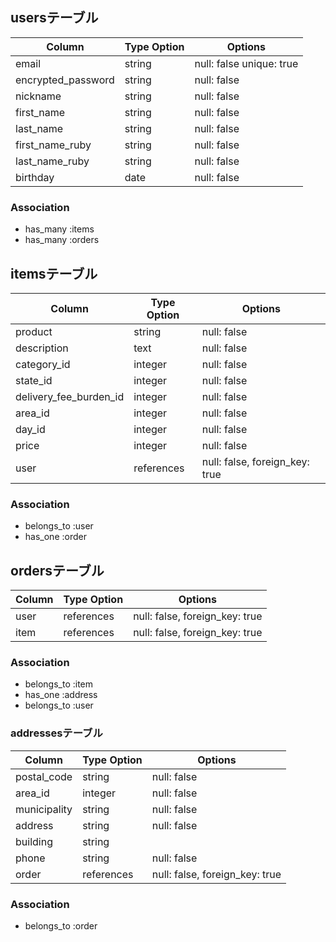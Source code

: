## usersテーブル

  |Column             |Type Option | Options                  |
  |------------------ |------------|------------------------- |
  |email              | string     | null: false unique: true |
  |encrypted_password | string     | null: false              |
  |nickname           | string     | null: false              |
  |first_name         | string     | null: false              |
  |last_name          | string     | null: false              |
  |first_name_ruby    | string     | null: false              |
  |last_name_ruby     | string     | null: false              |
  |birthday           | date       | null: false              |


### Association
 -  has_many :items
 -  has_many :orders



## itemsテーブル

  | Column                 | Type Option | Options                        |
  |----------------------- | ----------- | ------------------------------ |
  | product                | string      | null: false                    |
  | description            | text        | null: false                    |
  | category_id            | integer     | null: false                    |
  | state_id               | integer     | null: false                    |
  | delivery_fee_burden_id | integer     | null: false                    |
  | area_id                | integer     | null: false                    |
  | day_id                 | integer     | null: false                    |
  | price                  | integer     | null: false                    |
  | user                   | references  | null: false, foreign_key: true |
  

### Association 
 - belongs_to :user
 - has_one :order


## ordersテーブル

 | Column     | Type Option | Options                        |
 | ---------- | ----------- | ------------------------------ |
 | user       | references  | null: false, foreign_key: true |
 | item       | references  | null: false, foreign_key: true |

### Association
 - belongs_to :item
 - has_one :address
 - belongs_to :user


### addressesテーブル

 | Column        | Type Option | Options                        |
 | ------------- | ----------- | ------------------------------ |
 | postal_code   | string      | null: false                    |
 | area_id       | integer     | null: false                    |
 | municipality  | string      | null: false                    |
 | address       | string      | null: false                    |
 | building      | string      |                                |
 | phone         | string      | null: false                    |
 | order         | references  | null: false, foreign_key: true |

### Association
 - belongs_to :order

